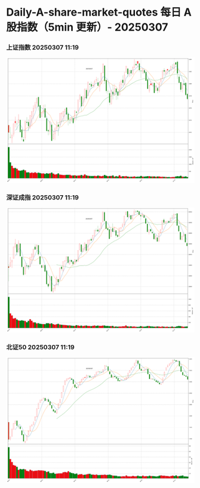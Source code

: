 
# Daily-A-share-market-quotes 每日 A 股指数（5min 更新）- 20250307

### 上证指数 20250307 11:19
![](./fig/2025/3/20250307-sh000001.png)

### 深证成指 20250307 11:19
![](./fig/2025/3/20250307-sz399001.png)

### 北证50 20250307 11:19
![](./fig/2025/3/20250307-bj899050.png)
